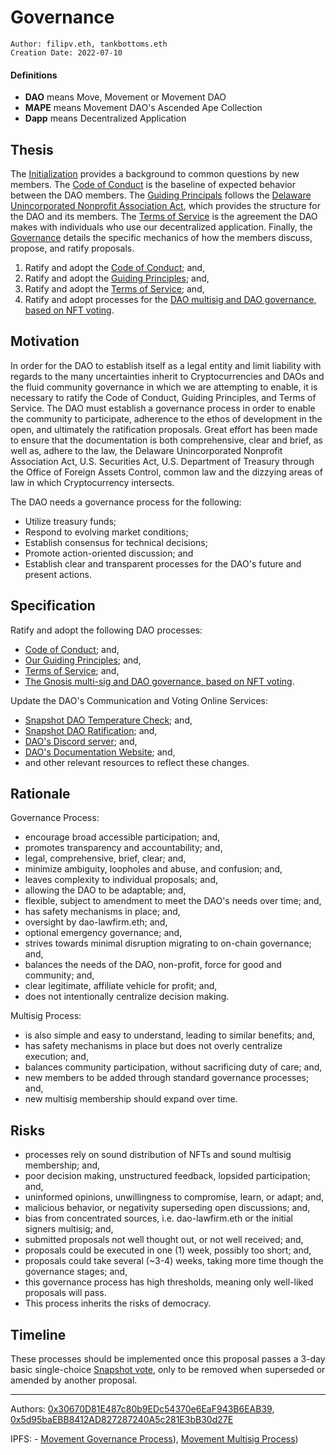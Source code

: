 # Governance

```
Author: filipv.eth, tankbottoms.eth
Creation Date: 2022-07-10
```

#### Definitions

-   **DAO** means Move, Movement or Movement DAO
-   **MAPE** means Movement DAO's Ascended Ape Collection
-   **Dapp** means Decentralized Application

## Thesis

The [Initialization](../4a.%20Initialization.md) provides a background to common questions by new members. The [Code of Conduct](../3.%20code-of-conduct.md) is the baseline of expected behavior between the DAO members. The [Guiding Principals](../4.%20guiding-principals.md) follows the [Delaware Unincorporated Nonprofit Association Act](https://delcode.delaware.gov/title6/c019/index.html), which provides the structure for the DAO and its members. The [Terms of Service](../8.%20tos.md) is the agreement the DAO makes with individuals who use our decentralized application. Finally, the [Governance](../7.%20governance.md) details the specific mechanics of how the members discuss, propose, and ratify proposals.

1. Ratify and adopt the [Code of Conduct](../3.%20code-of-conduct.md); and,
2. Ratify and adopt the [Guiding Principles](../4.%20guiding-principals.md); and,
3. Ratify and adopt the [Terms of Service](../8.%20tos.md); and,
4. Ratify and adopt processes for the [DAO multisig and DAO governance, based on NFT voting](../7.%20governance.md).

## Motivation

In order for the DAO to establish itself as a legal entity and limit liability with regards to the many uncertainties inherit to Cryptocurrencies and DAOs and the fluid community governance in which we are attempting to enable, it is necessary to ratify the Code of Conduct, Guiding Principles, and Terms of Service. The DAO must establish a governance process in order to enable the community to participate, adherence to the ethos of development in the open, and ultimately the ratification proposals. Great effort has been made to ensure that the documentation is both comprehensive, clear and brief, as well as, adhere to the law, the Delaware Unincorporated Nonprofit Association Act, U.S. Securities Act, U.S. Department of Treasury through the Office of Foreign Assets Control, common law and the dizzying areas of law in which Cryptocurrency intersects.

The DAO needs a governance process for the following:

-   Utilize treasury funds;
-   Respond to evolving market conditions;
-   Establish consensus for technical decisions;
-   Promote action-oriented discussion; and
-   Establish clear and transparent processes for the DAO's future and present actions.

## Specification

Ratify and adopt the following DAO processes:

-   [Code of Conduct](../3.%20code-of-conduct.md); and,
-   [Our Guiding Principles](../4.%20guiding-principals.md); and,
-   [Terms of Service](../8.%20tos.md); and,
-   [The Gnosis multi-sig and DAO governance, based on NFT voting](../7.%20governance.md).

Update the DAO's Communication and Voting Online Services:

-   [Snapshot DAO Temperature Check](https://snapshot.org/#/movedao.eth); and,
-   [Snapshot DAO Ratification](https://snapshot.org/#/snapshot.movedao.eth); and,
-   [DAO's Discord server](https://discord.gg/movexyz); and,
-   [DAO's Documentation Website](https://docs.movedao.xyz/); and,
-   and other relevant resources to reflect these changes.

## Rationale

Governance Process:

-   encourage broad accessible participation; and,
-   promotes transparency and accountability; and,
-   legal, comprehensive, brief, clear; and,
-   minimize ambiguity, loopholes and abuse, and confusion; and,
-   leaves complexity to individual proposals; and,
-   allowing the DAO to be adaptable; and,
-   flexible, subject to amendment to meet the DAO's needs over time; and,
-   has safety mechanisms in place; and,
-   oversight by dao-lawfirm.eth; and,
-   optional emergency governance; and,
-   strives towards minimal disruption migrating to on-chain governance; and,
-   balances the needs of the DAO, non-profit, force for good and community; and,
-   clear legitimate, affiliate vehicle for profit; and,
-   does not intentionally centralize decision making.

Multisig Process:

-   is also simple and easy to understand, leading to similar benefits; and,
-   has safety mechanisms in place but does not overly centralize execution; and,
-   balances community participation, without sacrificing duty of care; and,
-   new members to be added through standard governance processes; and,
-   new multisig membership should expand over time.

## Risks

-   processes rely on sound distribution of NFTs and sound multisig membership; and,
-   poor decision making, unstructured feedback, lopsided participation; and,
-   uninformed opinions, unwillingness to compromise, learn, or adapt; and,
-   malicious behavior, or negativity superseding open discussions; and,
-   bias from concentrated sources, i.e. dao-lawfirm.eth or the initial signers multisig; and,
-   submitted proposals not well thought out, or not well received; and,
-   proposals could be executed in one (1) week, possibly too short; and,
-   proposals could take several (~3-4) weeks, taking more time though the governance stages; and,
-   this governance process has high thresholds, meaning only well-liked proposals will pass.
-   This process inherits the risks of democracy.

## Timeline

These processes should be implemented once this proposal passes a 3-day basic single-choice [Snapshot vote](https://snapshot.org/#/movedao.eth), only to be removed when superseded or amended by another proposal.

---

Authors: [0x30670D81E487c80b9EDc54370e6EaF943B6EAB39](https://etherscan.io/address/0x30670d81e487c80b9edc54370e6eaf943b6eab39), [0x5d95baEBB8412AD827287240A5c281E3bB30d27E](https://etherscan.io/address/0x5d95baEBB8412AD827287240A5c281E3bB30d27E)

IPFS: - [Movement Governance Process](https://gateway.pinata.cloud/ipfs/QmRGs9i365KXDwmY5QHrgibcSDjXWnpimUbzD78VuA6Cyf)), [Movement Multisig Process](https://gateway.pinata.cloud/ipfs/QmWE5xGCiLhF2PAHL32kZ19X8YJ7CwFYtbny8KHgT1U9DY))
